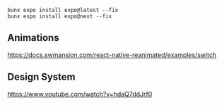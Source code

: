 ```
bunx expo install expo@latest --fix
bunx expo install expo@next --fix
```

## Animations

https://docs.swmansion.com/react-native-reanimated/examples/switch

## Design System

https://www.youtube.com/watch?v=hdaQ7ddJrf0